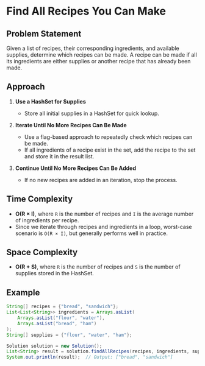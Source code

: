 # Find All Recipes You Can Make

## Problem Statement
Given a list of recipes, their corresponding ingredients, and available supplies, determine which recipes can be made. A recipe can be made if all its ingredients are either supplies or another recipe that has already been made.

## Approach
1. **Use a HashSet for Supplies**  
   - Store all initial supplies in a HashSet for quick lookup.
   
2. **Iterate Until No More Recipes Can Be Made**  
   - Use a flag-based approach to repeatedly check which recipes can be made.
   - If all ingredients of a recipe exist in the set, add the recipe to the set and store it in the result list.

3. **Continue Until No More Recipes Can Be Added**  
   - If no new recipes are added in an iteration, stop the process.

## Time Complexity
- **O(R × I)**, where `R` is the number of recipes and `I` is the average number of ingredients per recipe.
- Since we iterate through recipes and ingredients in a loop, worst-case scenario is `O(R × I)`, but generally performs well in practice.

## Space Complexity
- **O(R + S)**, where `R` is the number of recipes and `S` is the number of supplies stored in the HashSet.

## Example
```java
String[] recipes = {"bread", "sandwich"};
List<List<String>> ingredients = Arrays.asList(
    Arrays.asList("flour", "water"),
    Arrays.asList("bread", "ham")
);
String[] supplies = {"flour", "water", "ham"};

Solution solution = new Solution();
List<String> result = solution.findAllRecipes(recipes, ingredients, supplies);
System.out.println(result);  // Output: ["bread", "sandwich"]
